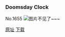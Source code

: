 ### Doomsday Clock
No.1655
![图片不见了~~~](https://imgs.xkcd.com/comics/doomsday_clock.png)

[原址](https://xkcd.com//1655) [下载](https://imgs.xkcd.com/comics/doomsday_clock.png)

